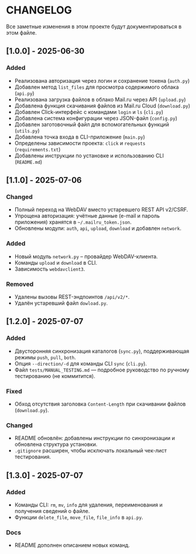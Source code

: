 # CHANGELOG

Все заметные изменения в этом проекте будут документироваться в этом файле.

## [1.0.0] - 2025-06-30

### Added
- Реализована авторизация через логин и сохранение токена (`auth.py`)
- Добавлен метод `list_files` для просмотра содержимого облака (`api.py`)
- Реализована загрузка файлов в облако Mail.ru через API (`upload.py`)
- Добавлена функция скачивания файлов из Mail.ru Cloud (`download.py`)
- Добавлен Click-интерфейс с командами `login` и `ls` (`cli.py`)
- Добавлена система конфигурации через JSON-файл (`config.py`)
- Добавлен заготовочный файл для вспомогательных функций (`utils.py`)
- Добавлена точка входа в CLI-приложение (`main.py`)
- Определены зависимости проекта: `click` и `requests` (`requirements.txt`)
- Добавлены инструкции по установке и использованию CLI (`README.md`)

## [1.1.0] - 2025-07-06

### Changed
- Полный переход на WebDAV вместо устаревшего REST API v2/CSRF.
- Упрощена авторизация: учётные данные (e-mail и пароль приложения) хранятся в `~/.mailru_token.json`.
- Обновлены модули: `auth`, `api`, `upload`, `download` и добавлен `network`.

### Added
- Новый модуль `network.py` – провайдер WebDAV-клиента.
- Команды `upload` и `download` в CLI.
- Зависимость `webdavclient3`.

### Removed
- Удалены вызовы REST-эндпоинтов `/api/v2/*`.
- Удалён устаревший файл `dowload.py`.

## [1.2.0] - 2025-07-07

### Added
- Двусторонняя синхронизация каталогов (`sync.py`), поддерживающая режимы `push`, `pull`, `both`.
- Опция `--direction/-d` для команды CLI `sync` (`cli.py`).
- Файл `tests/MANUAL_TESTING.md` — подробное руководство по ручному тестированию (не коммитится).

### Fixed
- Обход отсутствия заголовка `Content-Length` при скачивании файлов (`download.py`).

### Changed
- README обновлён: добавлены инструкции по синхронизации и обновлена структура установки.
- `.gitignore` расширен, чтобы исключать локальный чек-лист тестирования.

## [1.3.0] - 2025-07-07

### Added
- Команды CLI: `rm`, `mv`, `info` для удаления, переименования и получения сведений о файле.
- Функции `delete_file`, `move_file`, `file_info` в `api.py`.

### Docs
- README дополнен описанием новых команд.
